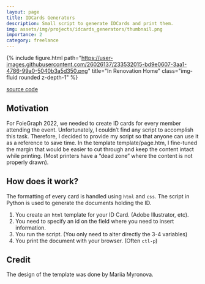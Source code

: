 ```yaml
---
layout: page
title: IDCards Generators
description: Small script to generate IDCards and print them.
img: assets/img/projects/idcards_generators/thumbnail.png
importance: 2
category: freelance
---
```



{% include figure.html path="https://user-images.githubusercontent.com/26026137/233532015-bd9e0607-3aa1-4786-99a0-5040b3a5d350.png" title="In Renovation Home" class="img-fluid rounded z-depth-1" %}

[source code](https://github.com/bolducke/idcards_generator)

## Motivation

For FoieGraph 2022, we needed to create ID cards for every member attending the event. Unfortunately, I couldn’t find any script to accomplish this task. Therefore, I decided to provide my script so that anyone can use it as a reference to save time. In the template template/page.htm, I fine-tuned the margin that would be easier to cut through and keep the content intact while printing. (Most printers have a “dead zone” where the content is not properly drawn).

## How does it work?

The formatting of every card is handled using `html` and `css`. The script in Python is used to generate the documents holding the ID.

1. You create an `html` template for your ID Card. (Adobe Illustrator, etc).
2. You need to specify an id on the field where you need to insert information.
3. You run the script. (You only need to alter directly the 3-4 variables)
4. You print the document with your browser. (Often `ctl-p`)

## Credit

The design of the template was done by Mariia Myronova. 